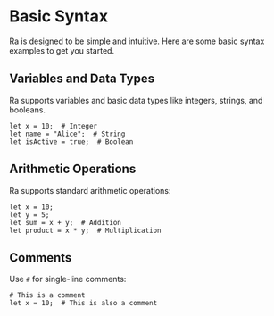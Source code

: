 # Basic Syntax

Ra is designed to be simple and intuitive. Here are some basic syntax examples to get you started.

## Variables and Data Types
Ra supports variables and basic data types like integers, strings, and booleans.

```ra
let x = 10;  # Integer
let name = "Alice";  # String
let isActive = true;  # Boolean
```

## Arithmetic Operations
Ra supports standard arithmetic operations:
```ra
let x = 10;
let y = 5;
let sum = x + y;  # Addition
let product = x * y;  # Multiplication
```

## Comments
Use `#` for single-line comments:
```ra
# This is a comment
let x = 10;  # This is also a comment
```